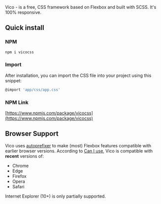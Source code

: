 
 Vico - is a free, CSS framework based on Flexbox and built with SCSS. It's 100% responsive.
## Quick install

### NPM

```sh
npm i vicocss
```

### Import
After installation, you can import the CSS file into your project using this snippet:

```sh
@import 'app/css/app.css'
```

### NPM Link

[https://www.npmjs.com/package/vicocss](https://www.npmjs.com/package/vicocss)


## Browser Support

Vico uses [autoprefixer](https://github.com/postcss/autoprefixer) to make (most) Flexbox features compatible with earlier browser versions. According to [Can I use](https://caniuse.com/#feat=flexbox), Vico is compatible with **recent** versions of:

* Chrome
* Edge
* Firefox
* Opera
* Safari

Internet Explorer (10+) is only partially supported.

